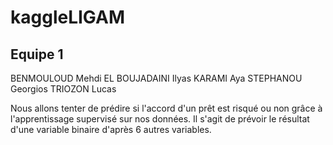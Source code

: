 # kaggleLIGAM
## Equipe 1

BENMOULOUD Mehdi
EL BOUJADAINI Ilyas
KARAMI Aya
STEPHANOU Georgios
TRIOZON Lucas

Nous allons tenter de prédire si l'accord d'un prêt est risqué ou non grâce à l'apprentissage supervisé sur nos données.
Il s'agit de prévoir le résultat d'une variable binaire d'après 6 autres variables.

